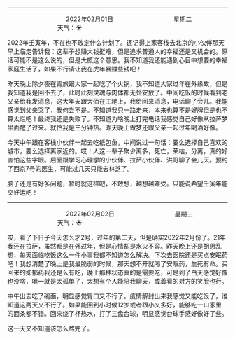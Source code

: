 ***
&nbsp;&nbsp;&nbsp;&nbsp;&nbsp;&nbsp;&nbsp;&nbsp;&nbsp;&nbsp;&nbsp;&nbsp;&nbsp;&nbsp;&nbsp;&nbsp;&nbsp;&nbsp;
&nbsp;&nbsp;&nbsp;&nbsp;&nbsp;&nbsp;&nbsp;&nbsp;&nbsp;&nbsp;&nbsp;&nbsp;&nbsp;&nbsp;           2022年02月01日
&nbsp;&nbsp;&nbsp;&nbsp;&nbsp;&nbsp;&nbsp;&nbsp;&nbsp;&nbsp;&nbsp;&nbsp;&nbsp;&nbsp;&nbsp;&nbsp;&nbsp;&nbsp;
&nbsp;&nbsp;&nbsp;&nbsp;&nbsp;&nbsp;&nbsp;&nbsp;&nbsp;&nbsp;&nbsp;&nbsp;&nbsp;&nbsp;                星期二
&nbsp;&nbsp;&nbsp;&nbsp;&nbsp;&nbsp;&nbsp;&nbsp;&nbsp;&nbsp;&nbsp;&nbsp;&nbsp;&nbsp;&nbsp;&nbsp;&nbsp;&nbsp;
&nbsp;&nbsp;&nbsp;&nbsp;&nbsp;&nbsp;&nbsp;&nbsp;&nbsp;&nbsp;&nbsp;&nbsp;&nbsp;&nbsp;&nbsp;&nbsp;&nbsp;&nbsp;
&nbsp;&nbsp;&nbsp;&nbsp;&nbsp;&nbsp;&nbsp;&nbsp;&nbsp;                                       天气：:sunny: 


2022年壬寅年，不在也不敢定什么计划了。还记得上家客栈去北京的小伙伴那天早上临走告诉我：这辈子想赚大钱挺难，但是追求普通人的幸福还是又机会的。原话可能不是这么说的，但是大概这个意思。我不知道我还能遇到心目中想要的幸福家庭生活了，如果不行请让我在虎年暴赚些钱吧！

昨天晚上除夕夜在青旅跟大家一起吃了个火锅，我不知道大家过年在外缘故，但是我知道我是回不去了，此时此刻灵魂与肉体都无处安放了。中间吃饭的时候看到老父亲给我发消息，这大年天跟大佰在工地上，我给回来消息，电话聊了会儿。我能感觉到父亲哭了，我何尝不是。不知道我只一路走来，本来也算不是好牌但是也不算太烂吧！最终我还是失败了。不知道为啥晚上打完电话我感觉自己好像从拉萨梦里面醒了过来。就怕我是三分钟热。昨天晚上做梦还跟父亲一起过年喝酒好像。

今天中午跟在客栈小伙伴一起去吃纸包鱼，中间说过一句话：要么选择自己喜欢的城市，要么选择离家近的。哎！人这一辈子聚少离多，死亡，荣枯，分离，真的好害怕这些字眼。后面跟学习心理学的小伙伴、拉萨小伙伴、洪哥聊了会儿天。预约了西京7号的医生，可能过几天只能去林芝了。

脑子还是有好多问题，暂时就这样吧，不敢想，越想越难受。只能说希望壬寅年能交好运吧！


***
&nbsp;&nbsp;&nbsp;&nbsp;&nbsp;&nbsp;&nbsp;&nbsp;&nbsp;&nbsp;&nbsp;&nbsp;&nbsp;&nbsp;&nbsp;&nbsp;&nbsp;&nbsp;
&nbsp;&nbsp;&nbsp;&nbsp;&nbsp;&nbsp;&nbsp;&nbsp;&nbsp;&nbsp;&nbsp;&nbsp;&nbsp;&nbsp;           2022年02月02日
&nbsp;&nbsp;&nbsp;&nbsp;&nbsp;&nbsp;&nbsp;&nbsp;&nbsp;&nbsp;&nbsp;&nbsp;&nbsp;&nbsp;&nbsp;&nbsp;&nbsp;&nbsp;
&nbsp;&nbsp;&nbsp;&nbsp;&nbsp;&nbsp;&nbsp;&nbsp;&nbsp;&nbsp;&nbsp;&nbsp;&nbsp;&nbsp;                星期三
&nbsp;&nbsp;&nbsp;&nbsp;&nbsp;&nbsp;&nbsp;&nbsp;&nbsp;&nbsp;&nbsp;&nbsp;&nbsp;&nbsp;&nbsp;&nbsp;&nbsp;&nbsp;
&nbsp;&nbsp;&nbsp;&nbsp;&nbsp;&nbsp;&nbsp;&nbsp;&nbsp;&nbsp;&nbsp;&nbsp;&nbsp;&nbsp;&nbsp;&nbsp;&nbsp;&nbsp;
&nbsp;&nbsp;&nbsp;&nbsp;&nbsp;&nbsp;&nbsp;&nbsp;&nbsp;                                       天气：:sunny: 

哎，看了下日子今天怎么才2号，过年的第二天，但是确实2022年2月份了。21年我还在拉萨，虽然都是在外过年，但是心情却是水火不容。昨天晚上还是胡思乱想，每天面临吃饭这么一件小事我都不知道怎么解决。下次去医院还是买点安眠药吧！我想清楚了晚上是我最脆弱的时候，那天想不开就喝了安眠药，生死有命。买回来的抑郁药我还是么有吃，晚上那种状态真的是需要吃，可是到了白天感觉好像也没啥，唯一就是太孤单了，太想有个人能陪我聊天，或着看的对方的笑脸也行。

中午出去吃了碗面，明显感觉胃口又不行了。疫情解封出来我感觉又能吃饭了，谁知道这两天又不行了。如果能回到小时候12岁或者跟小又多好，能够吃一口家里的面条都不错。回来烧了杯热水，打了三盘台球，明显感觉台球手感好像好了些。

这一天又不知道该怎么熬完了。